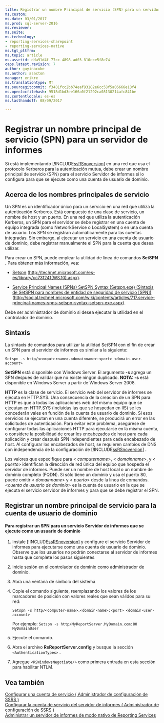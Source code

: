 ```yaml
---
title: Registrar un nombre Principal de servicio (SPN) para un servidor de informes | Documentos de Microsoft
ms.custom: 
ms.date: 03/01/2017
ms.prod: sql-server-2016
ms.reviewer: 
ms.suite: 
ms.technology:
- reporting-services-sharepoint
- reporting-services-native
ms.tgt_pltfrm: 
ms.topic: article
ms.assetid: dda91d4f-77cc-4898-ad03-810ece5f8e74
caps.latest.revision: 7
author: guyinacube
ms.author: asaxton
manager: erikre
ms.translationtype: MT
ms.sourcegitcommit: f3481fcc2bb74eaf93182e6cc58f5a06666e10f4
ms.openlocfilehash: 9518d1bd3ee166a0f21292ca08130214afc841be
ms.contentlocale: es-es
ms.lasthandoff: 08/09/2017

---
```

# <a name="register-a-service-principal-name-spn-for-a-report-server"></a>Registrar un nombre principal de servicio (SPN) para un servidor de informes
  Si está implementando [!INCLUDE[ssRSnoversion](../../includes/ssrsnoversion-md.md)] en una red que usa el protocolo Kerberos para la autenticación mutua, debe crear un nombre principal de servicio (SPN) para el servicio Servidor de informes si lo configura para que se ejecute como una cuenta de usuario de dominio.  
  
## <a name="about-spns"></a>Acerca de los nombres principales de servicio  
 Un SPN es un identificador único para un servicio en una red que utiliza la autenticación Kerberos. Está compuesto de una clase de servicio, un nombre de host y un puerto. En una red que utiliza la autenticación Kerberos, un SPN para el servidor se debe registrar en una cuenta de equipo integrada (como NetworkService o LocalSystem) o en una cuenta de usuario. Los SPN se registran automáticamente para las cuentas integradas. Sin embargo, al ejecutar un servicio en una cuenta de usuario de dominio, debe registrar manualmente el SPN para la cuenta que desea utilizar.  
  
 Para crear un SPN, puede emplear la utilidad de línea de comandos **SetSPN** . Para obtener más información, vea:  
  
-   [Setspn](http://technet.microsoft.com/library/cc731241\(WS.10\).aspx) (http://technet.microsoft.com/es-es/library/cc731241(WS.10).aspx).  
  
-   [Service Principal Names (SPNs) SetSPN Syntax (Setspn.exe) (Sintaxis de SetSPN para nombres de entidad de seguridad de servicio [SPN])](http://social.technet.microsoft.com/wiki/contents/articles/717.service-principal-names-spns-setspn-syntax-setspn-exe.aspx) (http://social.technet.microsoft.com/wiki/contents/articles/717.service-principal-names-spns-setspn-syntax-setspn-exe.aspx).  
  
 Debe ser administrador de dominio si desea ejecutar la utilidad en el controlador de dominio.  
  
## <a name="syntax"></a>Sintaxis  
 La sintaxis de comandos para utilizar la utilidad SetSPN con el fin de crear un SPN para el servidor de informes es similar a la siguiente:  
  
```  
Setspn -s http/<computername>.<domainname>:<port> <domain-user-account>  
```  
  
 **SetSPN** está disponible con Windows Server. El argumento **-s** agrega un SPN después de validar que no existe ningún duplicado. **NOTA: -s** está disponible en Windows Server a partir de Windows Server 2008.  
  
 **HTTP** es la clase de servicio. El servicio web del servidor de informes se ejecuta en HTTP.SYS. Una consecuencia de la creación de un SPN para HTTP es que a todas las aplicaciones web del mismo equipo que se ejecutan en HTTP.SYS (incluidas las que se hospedan en IIS) se les concederán vales en función de la cuenta de usuario de dominio. Si esos servicios se ejecutan en una cuenta diferente, se producirá un error en las solicitudes de autenticación. Para evitar este problema, asegúrese de configurar todas las aplicaciones HTTP para ejecutarse en la misma cuenta, o considere la posibilidad de crear los encabezados de host para cada aplicación y crear después SPN independientes para cada encabezado de host. Al configurar los encabezados de host, se requieren cambios de DNS con independencia de la configuración de [!INCLUDE[ssRSnoversion](../../includes/ssrsnoversion-md.md)] .  
  
 Los valores que especifique para \< *computername*>, \< *domainname*>, y \< *puerto*> identifican la dirección de red única del equipo que hospeda el servidor de informes. Puede ser un nombre de host local o un nombre de dominio completo (FQDN). Si sólo tiene un dominio y usa el puerto 80, puede omitir \< *domainname*> y \< *puerto*> desde la línea de comandos. \<*cuenta de usuario de dominio*> es la cuenta de usuario en la que se ejecuta el servicio servidor de informes y para que se debe registrar el SPN.  
  
## <a name="register-an-spn-for-domain-user-account"></a>Registrar un nombre principal de servicio para la cuenta de usuario de dominio  
  
#### <a name="to-register-an-spn-for-a-report-server-service-running-as-a-domain-user"></a>Para registrar un SPN para un servicio Servidor de informes que se ejecute como un usuario de dominio  
  
1.  Instale [!INCLUDE[ssRSnoversion](../../includes/ssrsnoversion-md.md)] y configure el servicio Servidor de informes para ejecutarse como una cuenta de usuario de dominio. Observe que los usuarios no podrán conectarse al servidor de informes hasta que complete los pasos siguientes.  
  
2.  Inicie sesión en el controlador de dominio como administrador de dominio.  
  
3.  Abra una ventana de símbolo del sistema.  
  
4.  Copie el comando siguiente, reemplazando los valores de los marcadores de posición con valores reales que sean válidos para su red:  
  
    ```  
    Setspn -s http/<computer-name>.<domain-name>:<port> <domain-user-account>  
    ```  
  
     Por ejemplo: `Setspn -s http/MyReportServer.MyDomain.com:80 MyDomainUser`  
  
5.  Ejecute el comando.  
  
6.  Abra el archivo **RsReportServer.config** y busque la sección `<AuthenticationTypes>` .  
  
7.  Agregue `<RSWindowsNegotiate/>` como primera entrada en esta sección para habilitar NTLM.  
  
## <a name="see-also"></a>Vea también  
 [Configurar una cuenta de servicio &#40; Administrador de configuración de SSRS &#41;](http://msdn.microsoft.com/library/25000ad5-3f80-4210-8331-d4754dc217e0)   
 [Configurar la cuenta de servicio del servidor de informes &#40; Administrador de configuración de SSRS &#41;](../../reporting-services/install-windows/configure-the-report-server-service-account-ssrs-configuration-manager.md)   
 [Administrar un servidor de informes de modo nativo de Reporting Services](../../reporting-services/report-server/manage-a-reporting-services-native-mode-report-server.md)  
  
  
